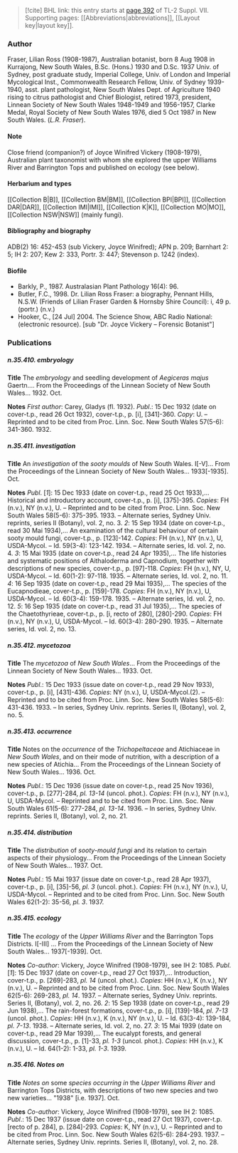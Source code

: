 > [!cite] BHL link: this entry starts at [page 392](https://www.biodiversitylibrary.org/item/103834#page/414/mode/1up) of TL-2 Suppl. VII.
> Supporting pages: [[Abbreviations|abbreviations]], [[Layout key|layout key]].

### Author

Fraser, Lilian Ross (1908-1987), Australian botanist, born 8 Aug 1908 in Kurrajong, New South Wales, B.Sc. (Hons.) 1930 and D.Sc. 1937 Univ. of Sydney, post graduate study, Imperial College, Univ. of London and Imperial Mycological Inst., Commonwealth Research Fellow, Univ. of Sydney 1939-1940, asst. plant pathologist, New South Wales Dept. of Agriculture 1940 rising to citrus pathologist and Chief Biologist, retired 1973, president, Linnean Society of New South Wales 1948-1949 and 1956-1957, Clarke Medal, Royal Society of New South Wales 1976, died 5 Oct 1987 in New South Wales. (*L.R. Fraser*).

#### Note

Close friend (companion?) of Joyce Winifred Vickery (1908-1979), Australian plant taxonomist with whom she explored the upper Williams River and Barrington Tops and published on ecology (see below).

#### Herbarium and types

[[Collection B|B]], [[Collection BM|BM]], [[Collection BPI|BPI]], [[Collection DAR|DAR]], [[Collection IMI|IMI]], [[Collection K|K]], [[Collection MO|MO]], [[Collection NSW|NSW]] (mainly fungi).

#### Bibliography and biography

ADB(2) 16: 452-453 (sub Vickery, Joyce Winifred); APN p. 209; Barnhart 2: 5; IH 2: 207; Kew 2: 333, Portr. 3: 447; Stevenson p. 1242 (index).

#### Biofile

- Barkly, P., 1987. Australasian Plant Pathology 16(4): 96.
- Butler, F.C., 1998. Dr. Lilian Ross Fraser: a biography, Pennant Hills, N.S.W. (Friends of Lilian Fraser Garden & Hornsby Shire Council): i, 49 p. (portr.) (n.v.)
- Hooker, C., \[24 Jul\] 2004. The Science Show, ABC Radio National: (electronic resource). \[sub "Dr. Joyce Vickery – Forensic Botanist"\]

### Publications

##### n.35.410. embryology

**Title**
The *embryology* and seedling development of *Aegiceras majus* Gaertn.... From the Proceedings of the Linnean Society of New South Wales... 1932. Oct.

**Notes**
*First author*: Carey, Gladys (fl. 1932).
*Publ*.: 15 Dec 1932 (date on cover-t.p., read 26 Oct 1932), cover-t.p., p. \[i\], \[341\]-360.
*Copy*: U. – Reprinted and to be cited from Proc. Linn. Soc. New South Wales 57(5-6): 341-360. 1932.

##### n.35.411. investigation

**Title**
An *investigation* of the *sooty moulds* of New South Wales. I\[-V\]... From the Proceedings of the Linnean Society of New South Wales... 1933\[-1935\]. Oct.

**Notes**
*Publ*. \[*1*\]: 15 Dec 1933 (date on cover-t.p., read 25 Oct 1933),... Historical and introductory account, cover-t.p., p. \[i\], \[375\]-395. *Copies*: FH (n.v.), NY (n.v.), U. – Reprinted and to be cited from Proc. Linn. Soc. New South Wales 58(5-6): 375-395. 1933. – Alternate series, Sydney Univ. reprints, series II (Botany), vol. 2, no. 3.
*2*: 15 Sep 1934 (date on cover-t.p., read 30 Mai 1934),... An examination of the cultural behaviour of certain sooty mould fungi, cover-t.p., p. \[123\]-142. *Copies*: FH (n.v.), NY (n.v.), U, USDA-Mycol. – Id. 59(3-4): 123-142. 1934. – Alternate series, Id. vol. 2, no. 4.
*3*: 15 Mai 1935 (date on cover-t.p., read 24 Apr 1935),... The life histories and systematic positions of Aithaloderma and Capnodium, together with descriptions of new species, cover-t.p., p. \[97\]-118. *Copies*: FH (n.v.), NY, U, USDA-Mycol. – Id. 60(1-2): 97-118. 1935. – Alternate series, Id. vol. 2, no. 11.
*4*: 16 Sep 1935 (date on cover-t.p., read 29 Mai 1935),... The species of the Eucapnodieae, cover-t.p., p. \[159\]-178. *Copies*: FH (n.v.), NY (n.v.), U, USDA-Mycol. – Id. 60(3-4): 159-178. 1935. – Alternate series, Id. vol. 2, no. 12.
*5*: 16 Sep 1935 (date on cover-t.p., read 31 Jul 1935),... The species of the Chaetothyrieae, cover-t.p., p. \[i, recto of 280\], \[280\]-290. *Copies*: FH (n.v.), NY (n.v.), U, USDA-Mycol. – Id. 60(3-4): 280-290. 1935. – Alternate series, Id. vol. 2, no. 13.

##### n.35.412. mycetozoa

**Title**
The *mycetozoa* of *New South Wales*... From the Proceedings of the Linnean Society of New South Wales... 1933. Oct.

**Notes**
*Publ*.: 15 Dec 1933 (issue date on cover-t.p., read 29 Nov 1933), cover-t.p., p. \[i\], \[431\]-436.
*Copies*: NY (n.v.), U, USDA-Mycol.(2). – Reprinted and to be cited from Proc. Linn. Soc. New South Wales 58(5-6): 431-436. 1933. – In series, Sydney Univ. reprints. Series II, (Botany), vol. 2, no. 5.

##### n.35.413. occurrence

**Title**
Notes on the *occurrence* of the *Trichopeltaceae* and Atichiaceae in *New South Wales*, and on their mode of nutrition, with a description of a new species of Atichia... From the Proceedings of the Linnean Society of New South Wales... 1936. Oct.

**Notes**
*Publ*.: 15 Dec 1936 (issue date on cover-t.p., read 25 Nov 1936), cover-t.p., p. \[277\]-284, *pl. 13-14* (uncol. phot.). *Copies*: FH (n.v.), NY (n.v.), U, USDA-Mycol. – Reprinted and to be cited from Proc. Linn. Soc. New South Wales 61(5-6): 277-284, *pl. 13-14*. 1936. – In series, Sydney Univ. reprints. Series II, (Botany), vol. 2, no. 21.

##### n.35.414. distribution

**Title**
The *distribution* of *sooty-mould fungi* and its relation to certain aspects of their physiology... From the Proceedings of the Linnean Society of New South Wales... 1937. Oct.

**Notes**
*Publ*.: 15 Mai 1937 (issue date on cover-t.p., read 28 Apr 1937), cover-t.p., p. \[i\], \[35\]-56, *pl. 3* (uncol. phot.). *Copies*: FH (n.v.), NY (n.v.), U, USDA-Mycol. – Reprinted and to be cited from Proc. Linn. Soc. New South Wales 62(1-2): 35-56, *pl. 3*. 1937.

##### n.35.415. ecology

**Title**
The *ecology* of the *Upper Williams River* and the Barrington Tops Districts. I\[-III\] ... From the Proceedings of the Linnean Society of New South Wales... 1937\[-1939\]. Oct.

**Notes**
*Co-author*: Vickery, Joyce Winifred (1908-1979), see IH 2: 1085.
*Publ*. \[*1*\]: 15 Dec 1937 (date on cover-t.p., read 27 Oct 1937),... Introduction, cover-t.p., p. \[269\]-283, *pl. 14* (uncol. phot.). *Copies*: HH (n.v.), K (n.v.), NY (n.v.), U. – Reprinted and to be cited from Proc. Linn. Soc. New South Wales 62(5-6): 269-283, *pl. 14*. 1937. – Alternate series, Sydney Univ. reprints. Series II, (Botany), vol. 2, no. 26.
*2*: 15 Sep 1938 (date on cover-t.p., read 29 Jun 1938),... The rain-forest formations, cover-t.p., p. \[i\], \[139\]-184, *pl. 7-13* (uncol. phot.). *Copies*: HH (n.v.), K (n.v.), NY (n.v.), U. – Id. 63(3-4): 139-184, *pl. 7-13*. 1938. – Alternate series, Id. vol. 2, no. 27.
*3*: 15 Mai 1939 (date on cover-t.p., read 29 Mar 1939),... The eucalypt forests, and general discussion, cover-t.p., p. \[1\]-33, *pl. 1-3* (uncol. phot.). *Copies*: HH (n.v.), K (n.v.), U. – Id. 64(1-2): 1-33, *pl. 1-3*. 1939.

##### n.35.416. Notes on

**Title**
*Notes on* some *species occurring in* the *Upper Williams River* and Barrington Tops Districts, with descriptions of two new species and two new varieties... "1938" \[i.e. 1937\]. Oct.

**Notes**
*Co-author*: Vickery, Joyce Winifred (1908-1979), see IH 2: 1085.
*Publ*.: 15 Dec 1937 (issue date on cover-t.p., read 27 Oct 1937), cover-t.p. \[recto of p. 284\], p. \[284\]-293. *Copies*: K, NY (n.v.), U. – Reprinted and to be cited from Proc. Linn. Soc. New South Wales 62(5-6): 284-293. 1937. – Alternate series, Sydney Univ. reprints. Series II, (Botany), vol. 2, no. 28.

